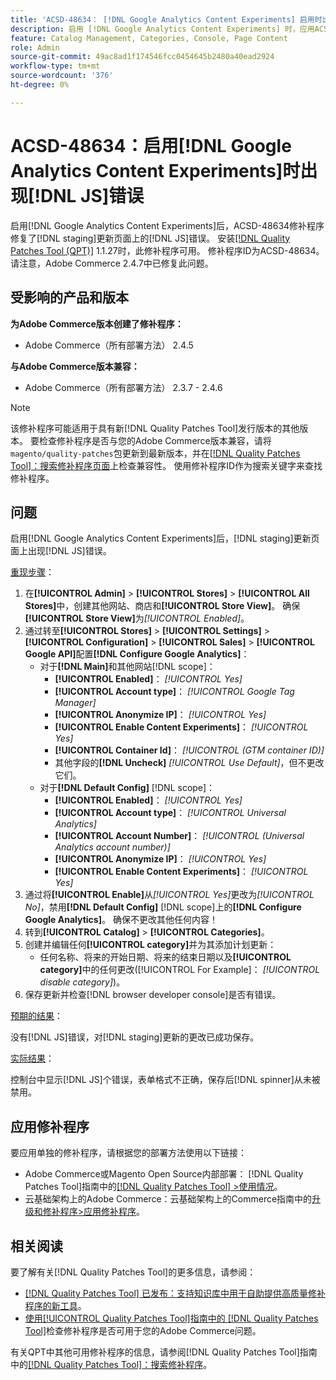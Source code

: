 ```yaml
---
title: 'ACSD-48634： [!DNL Google Analytics Content Experiments] 启用时出现 [!DNL JS] 错误'
description: 启用 [!DNL Google Analytics Content Experiments] 时，应用ACSD-48634修补程序以修复 [!DNL staging] 更新页面上的 [!DNL JS] 错误。
feature: Catalog Management, Categories, Console, Page Content
role: Admin
source-git-commit: 49ac8ad1f174546fcc0454645b2480a40ead2924
workflow-type: tm+mt
source-wordcount: '376'
ht-degree: 0%

---
```


# ACSD-48634：启用[!DNL Google Analytics Content Experiments]时出现[!DNL JS]错误

启用[!DNL Google Analytics Content Experiments]后，ACSD-48634修补程序修复了[!DNL staging]更新页面上的[!DNL JS]错误。 安装[[!DNL Quality Patches Tool (QPT)]](https://experienceleague.adobe.com/en/docs/commerce-knowledge-base/kb/announcements/commerce-announcements/magento-quality-patches-released-new-tool-to-self-serve-quality-patches) 1.1.27时，此修补程序可用。 修补程序ID为ACSD-48634。 请注意，Adobe Commerce 2.4.7中已修复此问题。

## 受影响的产品和版本

**为Adobe Commerce版本创建了修补程序：**

* Adobe Commerce（所有部署方法） 2.4.5

**与Adobe Commerce版本兼容：**

* Adobe Commerce（所有部署方法） 2.3.7 - 2.4.6

>[!NOTE]
>
>该修补程序可能适用于具有新[!DNL Quality Patches Tool]发行版本的其他版本。 要检查修补程序是否与您的Adobe Commerce版本兼容，请将`magento/quality-patches`包更新到最新版本，并在[[!DNL Quality Patches Tool]：搜索修补程序页面](https://experienceleague.adobe.com/tools/commerce-quality-patches/index.html)上检查兼容性。 使用修补程序ID作为搜索关键字来查找修补程序。

## 问题

启用[!DNL Google Analytics Content Experiments]后，[!DNL staging]更新页面上出现[!DNL JS]错误。

<u>重现步骤</u>：

1. 在&#x200B;**[!UICONTROL Admin]** > **[!UICONTROL Stores]** > **[!UICONTROL All Stores]**&#x200B;中，创建其他网站、商店和&#x200B;**[!UICONTROL Store View]**。 确保&#x200B;**[!UICONTROL Store View]**&#x200B;为&#x200B;*[!UICONTROL Enabled]*。
1. 通过转至&#x200B;**[!UICONTROL Stores]** > **[!UICONTROL Settings]** > **[!UICONTROL Configuration]** > **[!UICONTROL Sales]** > **[!UICONTROL Google API]**&#x200B;配置&#x200B;**[!DNL Configure Google Analytics]**：
   * 对于&#x200B;**[!DNL Main]**&#x200B;和其他网站[!DNL scope]：
      * **[!UICONTROL Enabled]**： *[!UICONTROL Yes]*
      * **[!UICONTROL Account type]**： *[!UICONTROL Google Tag Manager]*
      * **[!UICONTROL Anonymize IP]**： *[!UICONTROL Yes]*
      * **[!UICONTROL Enable Content Experiments]**： *[!UICONTROL Yes]*
      * **[!UICONTROL Container Id]**： *[!UICONTROL (GTM container ID)]*
      * 其他字段的&#x200B;**[!DNL Uncheck]** *[!UICONTROL Use Default]*，但不更改它们。
   * 对于&#x200B;**[!DNL Default Config]** [!DNL scope]：
      * **[!UICONTROL Enabled]**： *[!UICONTROL Yes]*
      * **[!UICONTROL Account type]**： *[!UICONTROL Universal Analytics]*
      * **[!UICONTROL Account Number]**： *[!UICONTROL (Universal Analytics account number)]*
      * **[!UICONTROL Anonymize IP]**： *[!UICONTROL Yes]*
      * **[!UICONTROL Enable Content Experiments]**： *[!UICONTROL Yes]*
1. 通过将&#x200B;**[!UICONTROL Enable]**&#x200B;从&#x200B;*[!UICONTROL Yes]*&#x200B;更改为&#x200B;*[!UICONTROL No]*，禁用&#x200B;**[!DNL Default Config]** [!DNL scope]上的&#x200B;**[!DNL Configure Google Analytics]**。 确保不更改其他任何内容！
1. 转到&#x200B;**[!UICONTROL Catalog]** > **[!UICONTROL Categories]**。
1. 创建并编辑任何&#x200B;**[!UICONTROL category]**&#x200B;并为其添加计划更新：
   * 任何名称、将来的开始日期、将来的结束日期以及&#x200B;**[!UICONTROL category]**&#x200B;中的任何更改([!UICONTROL For Example]： *[!UICONTROL disable category]*)。
1. 保存更新并检查[!DNL browser developer console]是否有错误。

<u>预期的结果</u>：

没有[!DNL JS]错误，对[!DNL staging]更新的更改已成功保存。

<u>实际结果</u>：

控制台中显示[!DNL JS]个错误，表单格式不正确，保存后[!DNL spinner]从未被禁用。

## 应用修补程序

要应用单独的修补程序，请根据您的部署方法使用以下链接：

* Adobe Commerce或Magento Open Source内部部署： [!DNL Quality Patches Tool]指南中的[[!DNL Quality Patches Tool] >使用情况](https://experienceleague.adobe.com/docs/commerce-operations/tools/quality-patches-tool/usage.html)。
* 云基础架构上的Adobe Commerce：云基础架构上的Commerce指南中的[升级和修补程序>应用修补程序](https://experienceleague.adobe.com/docs/commerce-cloud-service/user-guide/develop/upgrade/apply-patches.html)。

## 相关阅读

要了解有关[!DNL Quality Patches Tool]的更多信息，请参阅：

* [[!DNL Quality Patches Tool] 已发布：支持知识库中用于自助提供高质量修补程序的新工具](https://experienceleague.adobe.com/en/docs/commerce-knowledge-base/kb/announcements/commerce-announcements/magento-quality-patches-released-new-tool-to-self-serve-quality-patches)。
* [使用[!UICONTROL Quality Patches Tool]指南中的 [!DNL Quality Patches Tool]](/help/tools/quality-patches-tool/patches-available-in-qpt/check-patch-for-magento-issue-with-magento-quality-patches.md)检查修补程序是否可用于您的Adobe Commerce问题。


有关QPT中其他可用修补程序的信息，请参阅[!DNL Quality Patches Tool]指南中的[[!DNL Quality Patches Tool]：搜索修补程序](https://experienceleague.adobe.com/tools/commerce-quality-patches/index.html)。
